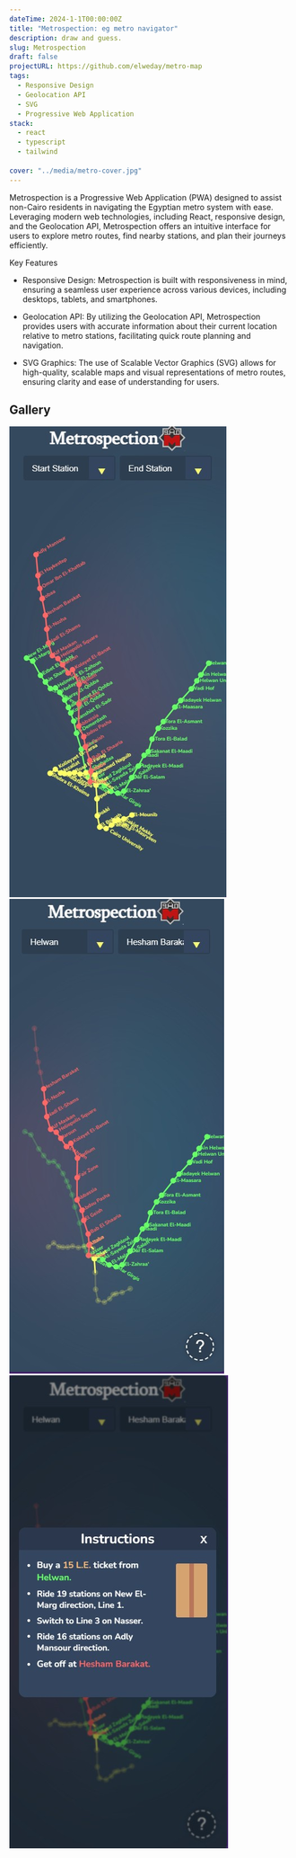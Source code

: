 ```yaml
---
dateTime: 2024-1-1T00:00:00Z
title: "Metrospection: eg metro navigator" 
description: draw and guess.
slug: Metrospection
draft: false
projectURL: https://github.com/elweday/metro-map
tags:
  - Responsive Design
  - Geolocation API
  - SVG
  - Progressive Web Application
stack:
  - react
  - typescript
  - tailwind

cover: "../media/metro-cover.jpg"
---
```


Metrospection is a Progressive Web Application (PWA) designed to assist non-Cairo residents in navigating the Egyptian metro system with ease. Leveraging modern web technologies, including React, responsive design, and the Geolocation API, Metrospection offers an intuitive interface for users to explore metro routes, find nearby stations, and plan their journeys efficiently.

Key Features
- Responsive Design: Metrospection is built with responsiveness in mind, ensuring a seamless user experience across various devices, including desktops, tablets, and smartphones.

- Geolocation API: By utilizing the Geolocation API, Metrospection provides users with accurate information about their current location relative to metro stations, facilitating quick route planning and navigation.

- SVG Graphics: The use of Scalable Vector Graphics (SVG) allows for high-quality, scalable maps and visual representations of metro routes, ensuring clarity and ease of understanding for users.


## Gallery 
![Image1](../media/metro0.jpg)
![Image2](../media/metro1.jpg)
![Image3](../media/metro2.jpg)
